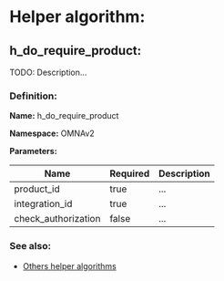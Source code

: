 # Helper algorithm:

## h_do_require_product:

TODO: Description...
    
### Definition:

**Name:** h_do_require_product

**Namespace:** OMNAv2

**Parameters:**

| Name | Required | Description |
| --- | --- | --- |
| product_id | true | ... |
| integration_id | true | ... |
| check_authorization | false | ... |

### See also:
* [Others helper algorithms](overview?id=h_do_require_product)
